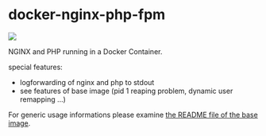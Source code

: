 # docker-nginx-php-fpm

[![](https://badge.imagelayers.io/sys42/docker-nginx-php-fpm:latest.svg)](https://imagelayers.io/?images=sys42/docker-nginx-php-fpm:latest 'Get your own badge on imagelayers.io')

NGINX and PHP running in a Docker Container.

special features:
  
  * logforwarding of nginx and php to stdout 
  * see features of base image (pid 1 reaping problem, dynamic user remapping ...)

For generic usage informations please examine [the README file of the base image](https://github.com/sys42/docker-base).

